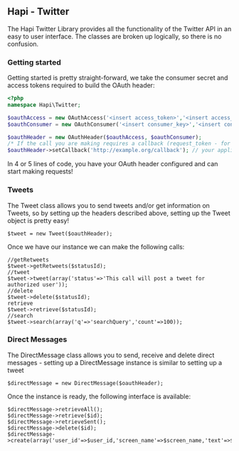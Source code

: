 ## Hapi - Twitter

The Hapi Twitter Library provides all the functionality of the Twitter API in an easy to user interface. The classes are
broken up logically, so there is no confusion.

### Getting started
Getting started is pretty straight-forward, we take the consumer secret and access tokens required to build the OAuth
header:
```php
<?php
namespace Hapi\Twitter;

$oauthAccess = new OAuthAccess('<insert access_token>','<insert access_secret>');
$oauthConsumer = new OAuthConsumer('<insert consumer_key>','<insert consumer_secret>');

$oauthHeader = new OAuthHeader($oauthAccess, $oauthConsumer);
/* If the call you are making requires a callback (request_token - for example) */
$oauthHeader->setCallback('http://example.org/callback'); // your application callback url
```
In 4 or 5 lines of code, you have your OAuth header configured and can start making requests!

### Tweets
The Tweet class allows you to send tweets and/or get information on Tweets, so by setting up the headers described
above, setting up the Tweet object is pretty easy!

    $tweet = new Tweet($oauthHeader);

Once we have our instance we can make the following calls:

    //getRetweets
    $tweet->getRetweets($statusId);
    //tweet
    $tweet->tweet(array('status'=>'This call will post a tweet for authorized user'));
    //delete
    $tweet->delete($statusId);
    retrieve
    $tweet->retrieve($statusId);
    //search
    $tweet->search(array('q'=>'searchQuery','count'=>100));

### Direct Messages
The DirectMessage class allows you to send, receive and delete direct messages - setting up a DirectMessage instance is
similar to setting up a tweet

    $directMessage = new DirectMessage($oauthHeader);

Once the instance is ready, the following interface is available:

    $directMessage->retrieveAll();
    $directMessage->retrieve($id);
    $directMessage->retrieveSent();
    $directMessage->delete($id);
    $directMessage->create(array('user_id'=>$user_id,'screen_name'=>$screen_name,'text'=>$text));

